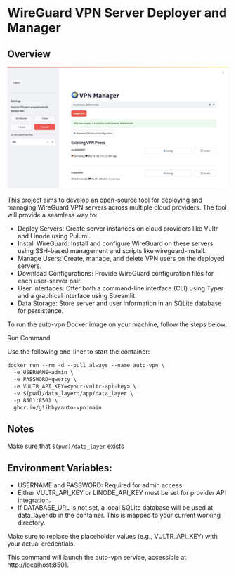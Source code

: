 # WireGuard VPN Server Deployer and Manager
## Overview

![Main interface](images/main.png)

This project aims to develop an open-source tool for deploying and managing WireGuard VPN servers across multiple cloud providers. The tool will provide a seamless way to:

- Deploy Servers: Create server instances on cloud providers like Vultr and Linode using Pulumi.
- Install WireGuard: Install and configure WireGuard on these servers using SSH-based management and scripts like wireguard-install.
- Manage Users: Create, manage, and delete VPN users on the deployed servers.
- Download Configurations: Provide WireGuard configuration files for each user-server pair.
- User Interfaces: Offer both a command-line interface (CLI) using Typer and a graphical interface using Streamlit.
- Data Storage: Store server and user information in an SQLite database for persistence.

To run the auto-vpn Docker image on your machine, follow the steps below.

Run Command

Use the following one-liner to start the container:

```
docker run --rm -d --pull always --name auto-vpn \
  -e USERNAME=admin \
  -e PASSWORD=qwerty \
  -e VULTR_API_KEY=<your-vultr-api-key> \
  -v $(pwd)/data_layer:/app/data_layer \
  -p 8501:8501 \
  ghcr.io/g1ibby/auto-vpn:main
```

## Notes
Make sure that `$(pwd)/data_layer` exists
## Environment Variables:
- USERNAME and PASSWORD: Required for admin access.
- Either VULTR_API_KEY or LINODE_API_KEY must be set for provider API integration.
- If DATABASE_URL is not set, a local SQLite database will be used at data_layer.db in the container. This is mapped to your current working directory.

Make sure to replace the placeholder values (e.g., VULTR_API_KEY) with your actual credentials.

This command will launch the auto-vpn service, accessible at http://localhost:8501.
